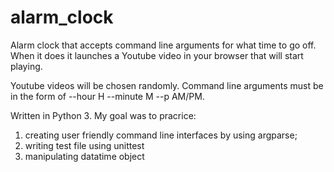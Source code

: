 # alarm_clock

Alarm clock that accepts command line arguments for what time to go off. When it does it launches a Youtube video in your browser that will start playing.

Youtube videos will be chosen randomly. Command line arguments must be in the form of --hour H --minute M --p AM/PM.

Written in Python 3. My goal was to pracrice:

1. creating user friendly command line interfaces by using argparse;
2. writing test file using unittest
3. manipulating datatime object
